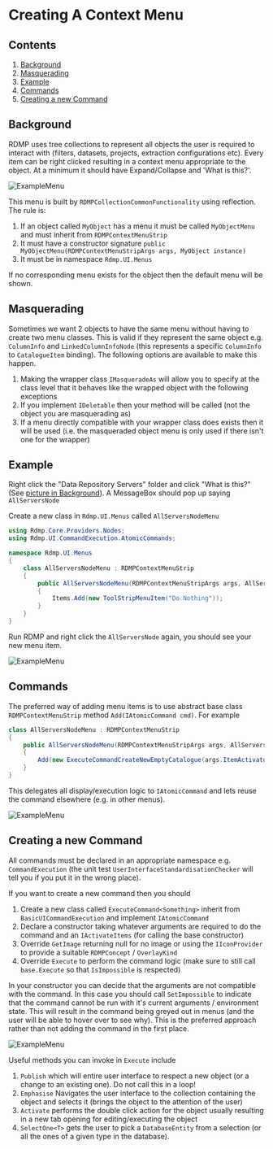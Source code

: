 # Creating A Context Menu

## Contents
1. [Background](#background)
2. [Masquerading](#masquerading)
5. [Example](#example)
6. [Commands](#commands)
7. [Creating a new Command](#creating-a-new-command)

## Background
RDMP uses tree collections to represent all objects the user is required to interact with (filters, datasets, projects, extraction configurations etc).  Every item can be right clicked resulting in a context menu appropriate to the object.  At a minimum it should have Expand/Collapse and 'What is this?'.

![ExampleMenu](Images/CreatingANewRightClickMenu/ExampleMenu.png) 

This menu is built by `RDMPCollectionCommonFunctionality` using reflection.  The rule is:

1. If an object called `MyObject` has a menu it must be called `MyObjectMenu` and must inherit from `RDMPContextMenuStrip`
2. It must have a constructor signature `public MyObjectMenu(RDMPContextMenuStripArgs args, MyObject instance)`
3. It must be in namespace `Rdmp.UI.Menus`

If no corresponding menu exists for the object then the default menu will be shown.

## Masquerading
Sometimes we want 2 objects to have the same menu without having to create two menu classes.  This is valid if they represent the same object e.g. `ColumnInfo` and  `LinkedColumnInfoNode` (this represents a specific `ColumnInfo` to `CatalogueItem` binding).  The following options are available to make this happen.

1. Making the wrapper class `IMasqueradeAs` will allow you to specify at the class level that it behaves like the wrapped object with the following exceptions
1. If you implement `IDeletable` then your method will be called (not the object you are masquerading as)
2. If a menu directly compatible with your wrapper class does exists then it will be used (i.e. the masqueraded object menu is only used if there isn't one for the wrapper)
	
## Example
Right click the "Data Repository Servers" folder and click "What is this?" (See [picture in Background](#background)).  A MessageBox should pop up saying `AllServersNode`

Create a new class in `Rdmp.UI.Menus` called `AllServersNodeMenu` 

```csharp
using Rdmp.Core.Providers.Nodes;
using Rdmp.UI.CommandExecution.AtomicCommands;

namespace Rdmp.UI.Menus
{
    class AllServersNodeMenu : RDMPContextMenuStrip
    {
        public AllServersNodeMenu(RDMPContextMenuStripArgs args, AllServersNode o) : base(args, o)
        {
            Items.Add(new ToolStripMenuItem("Do Nothing"));
        }
    }
}
```

Run RDMP and right click the `AllServersNode` again, you should see your new menu item.

![ExampleMenu](Images/CreatingANewRightClickMenu/DoNothingMenuItem.png)

## Commands
The preferred way of adding menu items is to use abstract base class `RDMPContextMenuStrip` method `Add(IAtomicCommand cmd)`.  For example 

<!--- f243e95a6dc94b3486f44b8f0bb0ed7d --->
```csharp
class AllServersNodeMenu : RDMPContextMenuStrip
{
    public AllServersNodeMenu(RDMPContextMenuStripArgs args, AllServersNode o) : base(args, o)
    {
        Add(new ExecuteCommandCreateNewEmptyCatalogue(args.ItemActivator));
    }
}
```
This delegates all display/execution logic to `IAtomicCommand` and lets reuse the command elsewhere (e.g. in other menus).  

![ExampleMenu](Images/CreatingANewRightClickMenu/AddCommand.png)

## Creating a new Command

All commands must be declared in an appropriate namespace e.g. `CommandExecution` (the unit test `UserInterfaceStandardisationChecker` will tell you if you put it in the wrong place).

If you want to create a new command then you should 
1. Create a new class called `ExecuteCommand<Something>` inherit from `BasicUICommandExecution` and implement `IAtomicCommand`
2. Declare a constructor taking whatever arguments are required to do the command and an `IActivateItems` (for calling the base constructor)
3. Override `GetImage` returning null for no image or using the `IIconProvider` to provide a suitable `RDMPConcept` / `OverlayKind`
4. Override `Execute` to perform the command logic (make sure to still call `base.Execute` so that `IsImpossible` is respected)

In your constructor you can decide that the arguments are not compatible with the command.  In this case you should call `SetImpossible` to indicate that the command cannot be run with it's current arguments / environment state.  This will result in the command being greyed out in menus (and the user will be able to hover over to see why).  This is the preferred approach rather than not adding the command in the first place.

![ExampleMenu](Images/CreatingANewRightClickMenu/IsImpossible.png)

Useful methods you can invoke in `Execute` include

1. `Publish` which will entire user interface to respect a new object (or a change to an existing one).  Do not call this in a loop!
2. `Emphasise` Navigates the user interface to the collection containing the object and selects it (brings the object to the attention of the user)
4. `Activate` performs the double click action for the object usually resulting in a new tab opening for editing/executing the object
3. `SelectOne<T>` gets the user to pick a `DatabaseEntity` from a selection (or all the ones of a given type in the database).